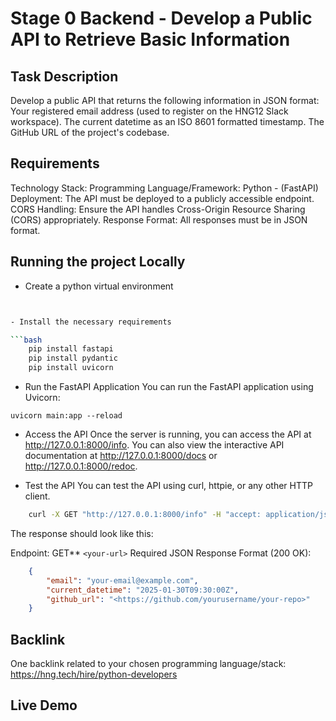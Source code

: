 # Stage 0 Backend - Develop a Public API to Retrieve Basic Information

## Task Description

Develop a public API that returns the following information in JSON format:
Your registered email address (used to register on the HNG12 Slack workspace).
The current datetime as an ISO 8601 formatted timestamp.
The GitHub URL of the project's codebase.

## Requirements

Technology Stack:
Programming Language/Framework: Python - (FastAPI)
Deployment: The API must be deployed to a publicly accessible endpoint.
CORS Handling: Ensure the API handles Cross-Origin Resource Sharing (CORS) appropriately.
Response Format: All responses must be in JSON format.

## Running the project Locally

- Create a python virtual environment

```bash


- Install the necessary requirements

```bash
    pip install fastapi
    pip install pydantic
    pip install uvicorn
```

- Run the FastAPI Application
You can run the FastAPI application using Uvicorn:

```uvicorn main:app --reload```

- Access the API
Once the server is running, you can access the API at <http://127.0.0.1:8000/info>.
You can also view the interactive API documentation at <http://127.0.0.1:8000/docs> or <http://127.0.0.1:8000/redoc>.

- Test the API
You can test the API using curl, httpie, or any other HTTP client.

```bash
    curl -X GET "http://127.0.0.1:8000/info" -H "accept: application/json"
```

The response should look like this:

Endpoint: GET** ```<your-url>```
Required JSON Response Format (200 OK):

```json
    {
        "email": "your-email@example.com",
        "current_datetime": "2025-01-30T09:30:00Z",
        "github_url": "<https://github.com/yourusername/your-repo>"
    }
```

## Backlink

One backlink related to your chosen programming language/stack:
<https://hng.tech/hire/python-developers>

## Live Demo

